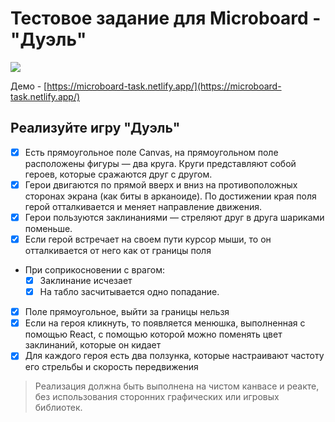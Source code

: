 # Тестовое задание для Microboard - "Дуэль"

![](https://i.imgur.com/tOZV1dc.png)

Демо - [https://microboard-task.netlify.app/](https://microboard-task.netlify.app/)

## Реализуйте игру "Дуэль"

- [x] Есть прямоугольное поле Canvas, на прямоугольном поле расположены фигуры — два круга. Круги представляют собой героев, которые сражаются друг с другом. 
- [x] Герои двигаются по прямой вверх и вниз на противоположных сторонах экрана (как биты в арканоиде). По достижении края поля герой отталкивается и меняет направление движения. 
- [x] Герои пользуются заклинаниями — стреляют друг в друга шариками поменьше. 
- [x] Если герой встречает на своем пути курсор мыши, то он отталкивается от него как от границы поля
- При соприкосновении с врагом:
	- [x]  Заклинание исчезает
	- [x]  На табло засчитывается одно попадание. 
- [x] Поле прямоугольное, выйти за границы нельзя
- [x] Если на героя кликнуть, то появляется менюшка, выполненная с помощью React, с помощью которой можно поменять цвет заклинаний, которые он кидает
- [x] Для каждого героя есть два ползунка, которые настраивают частоту его стрельбы и скорость передвижения

> Реализация должна быть выполнена на чистом канвасе и реакте, без использования сторонних графических или игровых библиотек.
